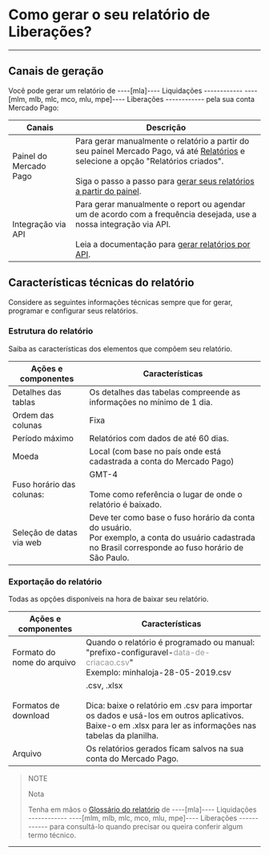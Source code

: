 
# Como gerar o seu relatório de Liberações?
------------


## Canais de geração

Você pode gerar um relatório de ----[mla]---- Liquidações ------------ ----[mlm, mlb, mlc, mco, mlu, mpe]---- Liberações ------------ pela sua conta Mercado Pago:

| Canais | Descrição |
| --- | --- |
| Painel do Mercado Pago | Para gerar manualmente o relatório a partir do seu painel Mercado Pago, vá até [Relatórios](https://www.mercadopago[FAKER][URL][DOMAIN]/movements) e selecione a opção "Relatórios criados".<br/><br/>Siga o passo a passo para [gerar seus relatórios a partir do painel](https://www.mercadopago[FAKER][URL][DOMAIN]/developers/pt/guides/manage-account/reports/released-money/panel). |
| Integração via API | Para gerar manualmente o report ou agendar um de acordo com a frequência desejada, use a nossa integração via API. <br/><br/> Leia a documentação para [gerar relatórios por API](https://www.mercadopago[FAKER][URL][DOMAIN]/developers/pt/guides/manage-account/reports/released-money/api). |

## Características técnicas do relatório

Considere as seguintes informações técnicas sempre que for gerar, programar e configurar seus relatórios.


### Estrutura do relatório

Saiba as características dos elementos que compõem seu relatório.


| Ações e componentes | Características |
| --- | --- |
| Detalhes das tablas | Os detalhes das tabelas compreende as informações no mínimo de 1 dia. |
| Ordem das colunas | Fixa |
| Período máximo | Relatórios com dados de até 60 dias. |
| Moeda | Local (com base no país onde está cadastrada a conta do Mercado Pago) |
| Fuso horário das colunas: | GMT-4 <br/> <br/> Tome como referência o lugar de onde o relatório é baixado. |
| Seleção de datas via web | Deve ter como base o fuso horário da conta do usuário. <br/>Por exemplo, a conta do usuário cadastrada no Brasil corresponde ao fuso horário de São Paulo. |


### Exportação do relatório

Todas as opções disponíveis na hora de baixar seu relatório.

| Ações e componentes | Características |
| --- | --- |
| Formato do nome do arquivo | Quando o relatório é programado ou manual:<br/> "prefixo-configuravel-<span style='color:#999999;'>data-de-criacao.csv</span>" <br/> Exemplo: minhaloja-28-05-2019.csv |
| Formatos de download | .csv, .xlsx <br/><br/>Dica: baixe o relatório em .csv para importar os dados e usá-los em outros aplicativos. Baixe-o em .xlsx para ler as informações nas tabelas da planilha. |
| Arquivo | Os relatórios gerados ficam salvos na sua conta do Mercado Pago. |


> NOTE
>
> Nota
>
> Tenha em mãos o [Glossário do relatório](https://www.mercadopago[FAKER][URL][DOMAIN]/developers/pt/guides/manage-account/reports/released-money/glossary) de ----[mla]---- Liquidações ------------ ----[mlm, mlb, mlc, mco, mlu, mpe]---- Liberações ------------ para consultá-lo quando precisar ou queira conferir algum termo técnico.

<hr/>

